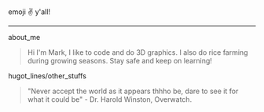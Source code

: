 emoji :v: y'all!
***
about_me
> Hi I'm Mark, I like to code and do 3D graphics. I also do rice farming during growing seasons. Stay safe and keep on learning!

hugot_lines/other_stuffs

> "Never accept the world as it appears thhho be, dare to see it for what it could be" - Dr. Harold Winston, Overwatch.
